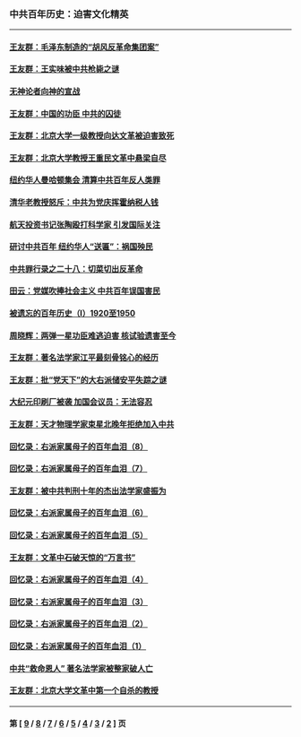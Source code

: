 ### 中共百年历史：迫害文化精英
---
#### [王友群：毛泽东制造的“胡风反革命集团案”](../../pages/nf1176111/n13324909.md?11280430) 
#### [王友群：王实味被中共枪毙之谜](../../pages/nf1176111/n13307502.md?11280430) 
#### [无神论者向神的宣战](../../pages/nf1176111/n13281535.md?11280430) 
#### [王友群：中国的功臣 中共的囚徒](../../pages/nf1176111/n13291790.md?11280430) 
#### [王友群：北京大学一级教授向达文革被迫害致死](../../pages/nf1176111/n13150966.md?11280430) 
#### [王友群：北京大学教授王重民文革中悬梁自尽](../../pages/nf1176111/n13084645.md?11280430) 
#### [纽约华人曼哈顿集会 清算中共百年反人类罪](../../pages/nf1176111/n13084157.md?11280430) 
#### [清华老教授怒斥：中共为党庆挥霍纳税人钱](../../pages/nf1176111/n13071430.md?11280430) 
#### [航天投资书记张陶殴打科学家 引发国际关注](../../pages/nf1176111/n13069132.md?11280430) 
#### [研讨中共百年 纽约华人“送匾”：祸国殃民](../../pages/nf1176111/n13057367.md?11280430) 
#### [中共罪行录之二十八：切菜切出反革命](../../pages/nf1176111/n13030600.md?11280430) 
#### [田云：党媒吹捧社会主义 中共百年误国害民](../../pages/nf1176111/n13006682.md?11280430) 
#### [被遗忘的百年历史（I）1920至1950](../../pages/nf1176111/n12986411.md?11280430) 
#### [周晓辉：两弹一星功臣难逃迫害 核试验遗害至今](../../pages/nf1176111/n12974997.md?11280430) 
#### [王友群：著名法学家江平最刻骨铭心的经历](../../pages/nf1176111/n12970787.md?11280430) 
#### [王友群：批“党天下”的大右派储安平失踪之谜](../../pages/nf1176111/n12954229.md?11280430) 
#### [大纪元印刷厂被袭 加国会议员：无法容忍](../../pages/nf1176111/n12883028.md?11280430) 
#### [王友群：天才物理学家束星北晚年拒绝加入中共](../../pages/nf1176111/n12792913.md?11280430) 
#### [回忆录：右派家属母子的百年血泪（8）](../../pages/nf1176111/n12706196.md?11280430) 
#### [回忆录：右派家属母子的百年血泪（7）](../../pages/nf1176111/n12706191.md?11280430) 
#### [王友群：被中共判刑十年的杰出法学家盛振为](../../pages/nf1176111/n12706141.md?11280430) 
#### [回忆录：右派家属母子的百年血泪（6）](../../pages/nf1176111/n12698863.md?11280430) 
#### [回忆录：右派家属母子的百年血泪（5）](../../pages/nf1176111/n12692515.md?11280430) 
#### [王友群：文革中石破天惊的“万言书”](../../pages/nf1176111/n12690994.md?11280430) 
#### [回忆录：右派家属母子的百年血泪（4）](../../pages/nf1176111/n12686410.md?11280430) 
#### [回忆录：右派家属母子的百年血泪（3）](../../pages/nf1176111/n12683820.md?11280430) 
#### [回忆录：右派家属母子的百年血泪（2）](../../pages/nf1176111/n12679738.md?11280430) 
#### [回忆录：右派家属母子的百年血泪（1）](../../pages/nf1176111/n12678112.md?11280430) 
#### [中共“救命恩人” 著名法学家被整家破人亡](../../pages/nf1176111/n12658168.md?11280430) 
#### [王友群：北京大学文革中第一个自杀的教授](../../pages/nf1176111/n12632697.md?11280430) 

---
#### 第 [ [9](./9.md?11280430) / [8](./8.md?11280430) / [7](./7.md?11280430) / [6](./6.md?11280430) / [5](./5.md?11280430) / [4](./4.md?11280430) / [3](./3.md?11280430) / [2](./2.md?11280430) ] 页
